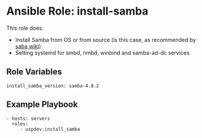 Ansible Role: install-samba
===========================

This role does:

 - Install Samba from OS or from source (is this case, as recommended by [saba wiki](https://wiki.samba.org/index.php/Build_Samba_from_Source))
 - Setting systemd for smbd, nmbd, winbind and samba-ad-dc services

Role Variables
--------------

    install_samba_version: samba-4.8.2

Example Playbook
----------------

    - hosts: servers
      roles:
         - uspdev.install_samba
